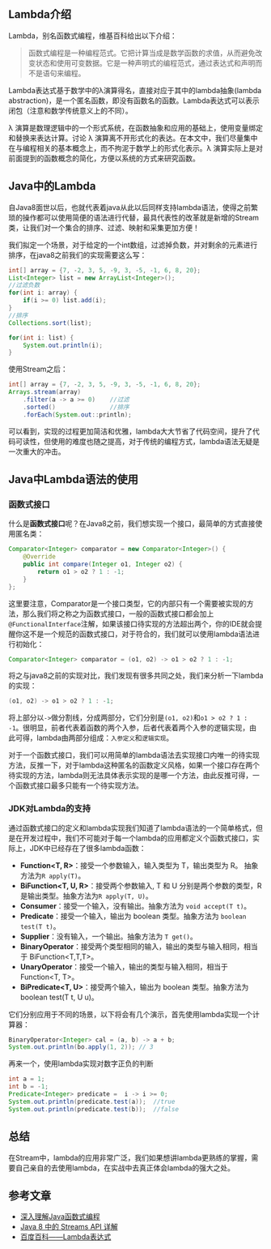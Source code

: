 ## Lambda介绍
Lambda，别名函数式编程，维基百科给出以下介绍：
 > 函数式编程是一种编程范式。它把计算当成是数学函数的求值，从而避免改变状态和使用可变数据。它是一种声明式的编程范式，通过表达式和声明而不是语句来编程。

Lambda表达式基于数学中的λ演算得名，直接对应于其中的lambda抽象(lambda abstraction)，是一个匿名函数，即没有函数名的函数。Lambda表达式可以表示闭包（注意和数学传统意义上的不同）。

λ 演算是数理逻辑中的一个形式系统，在函数抽象和应用的基础上，使用变量绑定和替换来表达计算。讨论 λ 演算离不开形式化的表达。在本文中，我们尽量集中在与编程相关的基本概念上，而不拘泥于数学上的形式化表示。λ 演算实际上是对前面提到的函数概念的简化，方便以系统的方式来研究函数。

## Java中的Lambda
自Java8面世以后，也就代表着java从此以后同样支持lambda语法，使得之前繁琐的操作都可以使用简便的语法进行代替，最具代表性的改革就是新增的Stream类，让我们对一个集合的排序、过滤、映射和采集更加方便！

我们拟定一个场景，对于给定的一个int数组，过滤掉负数，并对剩余的元素进行排序，在java8之前我们的实现需要这么写：
```java
int[] array = {7, -2, 3, 5, -9, 3, -5, -1, 6, 8, 20};
List<Integer> list = new ArrayList<Integer>();
//过滤负数
for(int i: array) {
    if(i >= 0) list.add(i);
}
//排序
Collections.sort(list);

for(int i: list) {
    System.out.println(i);
}
```

使用Stream之后：
```java
int[] array = {7, -2, 3, 5, -9, 3, -5, -1, 6, 8, 20};
Arrays.stream(array)
    .filter(a -> a >= 0)    //过滤
    .sorted()               //排序
    .forEach(System.out::println);
```
可以看到，实现的过程更加简洁和优雅，lambda大大节省了代码空间，提升了代码可读性，但使用的难度也随之提高，对于传统的编程方式，lambda语法无疑是一次重大的冲击。

## Java中Lambda语法的使用
### 函数式接口
什么是**函数式接口**呢？在Java8之前，我们想实现一个接口，最简单的方式直接使用匿名类：
```java
Comparator<Integer> comparator = new Comparator<Integer>() {
    @Override
    public int compare(Integer o1, Integer o2) {
        return o1 > o2 ? 1 : -1;
    }
};
```
这里要注意，Comparator是一个接口类型，它的内部只有一个需要被实现的方法，那么我们将之称之为函数式接口，一般的函数式接口都会加上``@FunctionalInterface``注解，如果该接口待实现的方法超出两个，你的IDE就会提醒你这不是一个规范的函数式接口，对于符合的，我们就可以使用lambda语法进行初始化：
```java
Comparator<Integer> comparator = (o1, o2) -> o1 > o2 ? 1 : -1;
```
将之与java8之前的实现对比，我们发现有很多共同之处，我们来分析一下lambda的实现：
```java
(o1, o2) -> o1 > o2 ? 1 : -1;
```
将上部分以``->``做分割线，分成两部分，它们分别是``(o1, o2)``和``o1 > o2 ? 1 : -1``。很明显，前者代表着函数的两个入参，后者代表着两个入参的逻辑实现，由此可得，lambda由两部分组成：``入参定义``和``逻辑实现``。

对于一个函数式接口，我们可以用简单的lambda语法去实现接口内唯一的待实现方法，反推一下，对于lambda这种匿名的函数定义风格，如果一个接口存在两个待实现的方法，lambda则无法具体表示实现的是哪一个方法，由此反推可得，一个函数式接口最多只能有一个待实现方法。
### JDK对Lambda的支持
通过函数式接口的定义和lambda实现我们知道了lambda语法的一个简单格式，但是在开发过程中，我们不可能对于每一个lambda的应用都定义个函数式接口，实际上，JDK中已经存在了很多lambda函数：
 - **Function<T, R>**：接受一个参数输入，输入类型为 T，输出类型为 R。 抽象方法为``R apply(T)``。
 - **BiFunction<T, U, R>**：接受两个参数输入, T 和 U 分别是两个参数的类型，R 是输出类型。抽象方法为``R apply(T, U)``。
 - **Consumer<T>**：接受一个输入，没有输出。抽象方法为 ``void accept(T t)``。
 - **Predicate<T>**：接受一个输入，输出为 boolean 类型。抽象方法为 ``boolean test(T t)``。
 - **Supplier<T>**：没有输入，一个输出。抽象方法为 ``T get()``。
 - **BinaryOperator<T>**：接受两个类型相同的输入，输出的类型与输入相同，相当于 BiFunction<T,T,T>。
 - **UnaryOperator<T>**：接受一个输入，输出的类型与输入相同，相当于 Function<T, T>。
 - **BiPredicate<T, U>**：接受两个输入，输出为 boolean 类型。抽象方法为 boolean test(T t, U u)。

它们分别应用于不同的场景，以下将会有几个演示，首先使用lambda实现一个计算器：
```java
BinaryOperator<Integer> cal = (a, b) -> a + b;
System.out.println(bo.apply(1, 2)); // 3
```
再来一个，使用lambda实现对数字正负的判断
```java
int a = 1;
int b = -1;
Predicate<Integer> predicate =  i -> i >= 0;
System.out.println(predicate.test(a));  //true
System.out.println(predicate.test(b));  //false
```
## 总结
在Stream中，lambda的应用非常广泛，我们如果想讲lambda更熟练的掌握，需要自己亲自的去使用lambda，在实战中去真正体会lambda的强大之处。
## 参考文章
 - [深入理解Java函数式编程](https://www.ibm.com/developerworks/cn/java/j-understanding-functional-programming-1/index.html)
 - [Java 8 中的 Streams API 详解](https://www.ibm.com/developerworks/cn/java/j-lo-java8streamapi)
 - [百度百科——Lambda表达式](https://baike.baidu.com/item/Lambda%E8%A1%A8%E8%BE%BE%E5%BC%8F)
